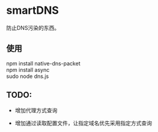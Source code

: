 smartDNS
========

防止DNS污染的东西。

使用
----
npm install native-dns-packet  
npm install async  
sudo node dns.js

TODO:  
-----
* 增加代理方式查询

* 增加通过读取配置文件，让指定域名优先采用指定方式查询